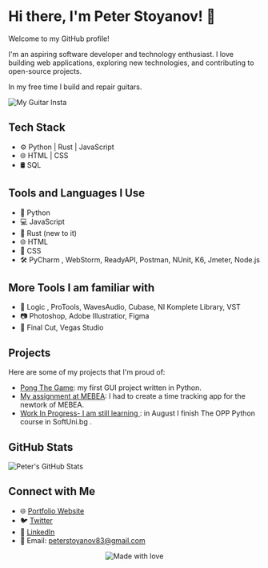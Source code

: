 # Hi there, I'm Peter Stoyanov! 👋

Welcome to my GitHub profile!

I'm an aspiring software developer and technology enthusiast. I love building web applications, exploring new technologies, and contributing to open-source projects.


In my free time I build and repair guitars.


![My Guitar Insta](https://www.instagram.com/stoyanoffguitars/)


## Tech Stack

- ⚙️ Python | Rust | JavaScript
- 🌐 HTML | CSS 
- 🛢️ SQL

## Tools and Languages I Use

- 🐍 Python
- 💻 JavaScript
- 🦀 Rust (new to it)
- 🌐 HTML
- 🎨 CSS
- 🛠️ PyCharm , WebStorm, ReadyAPI, Postman, NUnit, K6, Jmeter, Node.js
  

## More Tools I am familiar with  
- 🎵 Logic , ProTools, WavesAudio, Cubase, NI Komplete Library, VST
- 📷 Photoshop, Adobe Illustratior, Figma
- 🎥 Final Cut, Vegas Studio 

## Projects

Here are some of my projects that I'm proud of:

- [Pong The Game](https://github.com/PeterStoyanov83/PONG): my first GUI project written in Python.
- [My assignment at MEBEA](https://github.com/PeterStoyanov83/Work_asignment_MEBEA): I had to create a time tracking app for the newtork of MEBEA.
- [Work In Progress- I am still learning ](https://github.com/PeterStoyanov83/Object_oriented_programming_Python_2023): in August I finish The OPP Python course in SoftUni.bg .

## GitHub Stats

![Peter's GitHub Stats](https://github-readme-stats.vercel.app/api?username=PeterStoyanov83&show_icons=true&theme=dark)

## Connect with Me

- 🌐 [Portfolio Website](https://peterstoyanov83.github.io/portfolio/)
- 🐦 [Twitter](https://twitter.com/YourTwitterHandle)
- 💼 [LinkedIn](https://www.linkedin.com/in/pstoyanov/)
- 📧 Email: peterstoyanov83@gmail.com

<p align="center">
  <img src="https://img.shields.io/badge/Made%20with-%E2%9D%A4%EF%B8%8F-blue?style=for-the-badge" alt="Made with love">
</p>
